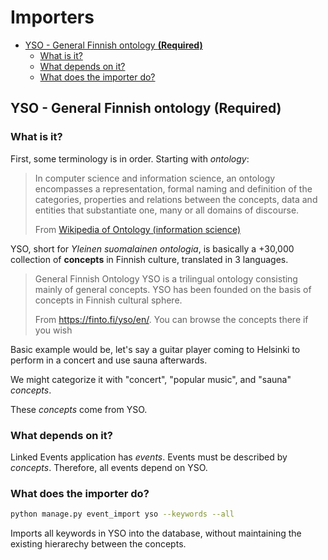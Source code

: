 # Importers

<!-- vim-markdown-toc GFM -->

* [YSO - General Finnish ontology **(Required)**](#yso---general-finnish-ontology-required)
  * [What is it?](#what-is-it)
  * [What depends on it?](#what-depends-on-it)
  * [What does the importer do?](#what-does-the-importer-do)

<!-- vim-markdown-toc -->

## YSO - General Finnish ontology **(Required)**

### What is it?
First, some terminology is in order. Starting with *ontology*:

> In computer science and information science, an ontology encompasses a representation,
> formal naming and definition of the categories, properties and relations between the
> concepts, data and entities that substantiate one, many or all domains of discourse.
>
> From [Wikipedia of Ontology (information science)](https://en.wikipedia.org/wiki/Ontology_(information_science))

YSO, short for *Yleinen suomalainen ontologia*, is basically a +30,000 collection of **concepts** in Finnish culture, translated in 3 languages.

> General Finnish Ontology YSO is a trilingual ontology consisting mainly of general concepts.
> YSO has been founded on the basis of concepts in Finnish cultural sphere.
>
> From https://finto.fi/yso/en/. You can browse the concepts there if you wish

Basic example would be, let's say a guitar player coming to Helsinki to perform in a concert and use sauna afterwards.

We might categorize it with "concert", "popular music", and "sauna" *concepts*.

These *concepts* come from YSO.

### What depends on it?
Linked Events application has *events*. Events must be described by *concepts*.
Therefore, all events depend on YSO.

### What does the importer do?
  ```bash
  python manage.py event_import yso --keywords --all
  ```

Imports all keywords in YSO into the database, without maintaining the existing hierarechy between the concepts.

